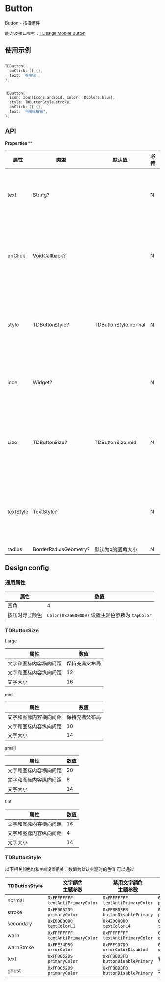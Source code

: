 # Button


Button - 按钮组件


能力及接口参考：[TDesign Mobile Button](http://tdesign.woa.com/vue-mobile/components/button/)


## 使用示例


```dart

TDButton(
  onClick: () {},
  text: '强按钮',
),


TDButton(
  icon: Icon(Icons.android, color: TDColors.blue),
  style: TDButtonStyle.stroke,
  onClick: () {},
  text: '带图标按钮',
),

```


## API

**Properties** **

| 属性      | 类型         | 默认值      | 必传 | 说明                                                         
| --------- | ------------ | -------------- | -------- | ---------------- |
| text     | String?       |                                          | N    | 按钮的文本展示，如果不传的话，则没有文字，text和icon需至少传入一个，否则不展示按钮  |
| onClick     | VoidCallback? |                                    | N    | 点击事件的回调方法，包括控制整个按钮的disable样式状态，如果不传，则是disable状态。不会有按压态。 |
| style | TDButtonStyle?  | TDButtonStyle.normal                                   | N    | enum{normal, stroke, secondary, warn, warnStroke, text, ghost}。分别对应如Example工程中的不同类型按钮|
| icon   | Widget?      |                                          | N    | 按钮左侧的图标控件，需要自己根据按钮样式来设置颜色传入。内部不进行处理。                 |
| size   | TDButtonSize?      |  TDButtonSize.mid                                        | N    | enum{large, mid, small, tint}，按钮的默认大小， large和mid均会填满父布局，samll和tint都遵循设计稿的内间距实现 |
| textStyle     | TextStyle?       |   | N    | 需要独立设置的文字样式 根据 TDButtonSize 以及  TDButtonStyle 匹配的不同字体样式 会进行不同的设置  | 
| radius | BorderRadiusGeometry?       | 默认为4的圆角大小 | N    | 背景圆角大小  |


## Design config

### 通用属性

  | 属性                | 数值                           |
  | ------------------- | ------------------------------ |
  | 圆角    | 4    |
  | 按压时浮层颜色     | `Color(0x26000000)`  设置主题色参数为   `tapColor` |
### TDButtonSize

Large

  | 属性                | 数值                           |
  | ------------------- | ------------------------------ |
  | 文字和图标内容横向间距    | 保持充满父布局     |
  | 文字和图标内容纵向间距     | 12       |
  | 文字大小     | 16       |
mid

  | 属性                | 数值                           |
  | ------------------- | ------------------------------ |
  | 文字和图标内容横向间距          | 保持充满父布局     |
  | 文字和图标内容纵向间距     | 10      |
  | 文字大小     | 14     |
small

  | 属性                | 数值                           |
  | ------------------- | ------------------------------ |
  | 文字和图标内容横向间距      |  20     |
  | 文字和图标内容纵向间距     | 8      |
  | 文字大小     | 14       |
tint

  | 属性                | 数值                           |
  | ------------------- | ------------------------------ |
  | 文字和图标内容横向间距      |  16     |
  | 文字和图标内容纵向间距     | 4   |
  | 文字大小     | 14       |
  
### TDButtonStyle
以下相关颜色均和`主题`设置相关，数值为默认主题时的色值
可以通过

  | TDButtonStyle   | 文字颜色 <br> 主题参数|  禁用文字颜色 <br> 主题参数 |背景颜色 <br> 主题参数|禁用背景颜色 <br> 主题参数|备注|
  | ---- | ------ | ---- | ---- | ---- |---- |
  | normal     |  `0xFFFFFFFF` <br> `textAntiPrimaryColor` |  `0xFFFFFFFF` <br> `textAntiPrimaryColor`| `0xFF0052D9`  <br> `primaryColor`| `0xFFBBD3FB` <br> `buttonDisablePrimary`
  | stroke    |`0xFF0052D9`  <br> `primaryColor`  | `0xFFBBD3FB` <br> `buttonDisablePrimary` |  `0xFF0052D9`  <br> `primaryColor`  | `0xFFBBD3FB` <br> `buttonDisablePrimary` |
  | secondary     | `0xE6000000`    <br>   `textColorL1`   | `0x42000000` <br> `textColorL4`    |`0xFFFFFFFF` <br> `textAntiPrimaryColor` |`0xFFFFFFFF` <br> `textAntiPrimaryColor` |
  | warn     | `0xFFFFFFFF` <br> `textAntiPrimaryColor`    |`0xFFFFFFFF` <br> `textAntiPrimaryColor`| `0xFFE34D59` <br> `errorColor`|`0xFFF9D7D9` <br> `errorColorDisabled`|
  | warnStroke     | `0xFFE34D59` <br> `errorColor`|`0xFFF9D7D9` <br> `errorColorDisabled`| `0xFFE34D59` <br> `errorColor`|`0xFFF9D7D9` <br> `errorColorDisabled`|
  | text     |`0xFF0052D9`  <br> `primaryColor`  | `0xFFBBD3FB` <br> `buttonDisablePrimary` | 暂定白色 | 暂定白色 |
  | ghost     | `0xFF0052D9`  <br> `primaryColor`  | `0xFFBBD3FB` <br> `buttonDisablePrimary` |  透明  | 透明 |


